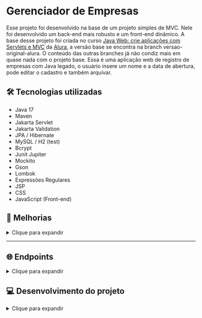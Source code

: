 # Gerenciador de Empresas

Esse projeto foi desenvolvido na base de um projeto simples de MVC. Nele foi desenvolvido um back-end mais robusto e um front-end dinâmico. A base desse projeto foi criada no curso [Java Web: crie aplicações com Servlets e MVC](https://cursos.alura.com.br/formacao-java-web) da [Alura](https://github.com/alura-cursos), a versão base se encontra na branch versao-original-alura. O conteúdo das outras branches já não condiz mais em quase nada com o projeto base. Essa é uma aplicação web de registro de empresas com Java legado, o usuário insere um nome e a data de abertura, pode editar o cadastro e também arquivar.

## 🛠️ Tecnologias utilizadas

- Java 17
- Maven
- Jakarta Servlet
- Jakarta Validation
- JPA / Hibernate
- MySQL / H2 (test)
- Bcrypt
- Junit Jupiter
- Mockito
- Gson
- Lombok
- Expressões Regulares
- JSP
- CSS
- JavaScript (Front-end)

## 🌟 Melhorias
<details><summary>Clique para expandir</summary>


### Boas práticas 
- Gerenciamento de dependências com Maven.
- Validação de entradas server-side com Bean Validation.
- Padrões de design: services, repositories e DTOs.
- Testes automatizados de unidade e integração.

### Persistência
- Relacionamento entre objetos.
- Persistência com banco de dados relacional com JPA.
- Paginação de consultas.
- Criptografia de senha.

### Front-End
- Estilização com CSS.
- Páginas dinâmicas com JS.
- Modularização do front-end.
- Validação de formulários client-side.

### Outros
- Reestruturação de pacotes.
- Migração da biblioteca javax-servlet para jakarta-servlet.

## 🧩 Novas funções
- Criar usuário.
- Criar empresa.
- Listar somente empresa do usuário.
- Listar somente empresa ativa ou somente arquivada.
- Editar empresa de forma dinâmica.
- Arquivar empresa de forma dinâmica. 
- Pesquisar por registros empresa.

</details>

---

## 🌐 Endpoints
<details><summary>Clique para expandir</summary>
<br>

Os endpoints são baseados principalmente em query params. As duas principais rotas básicas são `/empresa` e `/usuario`.

### Parâmetros para rota `/usuario`

#### POST
- `novoUsuario`: Cadastra um novo usuário
- `verificaLogin`: Utilizado pelo formulário de cadastro de usuário para validar se o login está disponível
- `login`: Autentica o usuário

#### GET
- `loginForm`: Retorna a página de formulário de login
- `novoUsuarioForm`: Retorna página de formulário de cadastro de um novo usuário
- `logout`: Invalida a autenticação do usuário

### Parâmetros para rota `/empresa`

#### POST
- `novaEmpresa`: Cadastra uma nova empresa

#### GET
- `search`: Faz uma pesquisa por empresas de acordo com o nome enviado
- `searchAjax`: É utilizado pelo mecanismo de pesquisa do Front-End, onde executa a pesquisa via Ajax para atualizar a página de forma dinâmica
- `listaEmpresas`: Retorna a página com todas as empresas da plataforma
- `listaEmpresasUsuario`: Retorna a página com todas as empresas cadastradas pelo usuário 
- `listaEmpresasUsuarioAtivoAjax`: É utilizado pelo front-end para retornar todas as empresas do usuário de forma dinâmica
- `novaEmpresaForm`: Retorna a página de formulário de cadastro de empresa

#### PUT
- `removeEmpresa`: Arquiva empresa
- `atualizaEmpresa`: Atualiza dados da empresa



## 📱 Telas

### Login
- Antes de enviar o formulário para o servidor é verificado se os campos atendem às regras mínimas dos campos.

![login](readme/login.png)
![loginError](readme/loginError.png)

---

### Cadastro de `Usuario`
- Sempre que o formulário é submetido, é disparada uma requisição AJAX que verifica se o login digitado já existe.

![cadastroUsuario](readme/cadastroUsuario.png)
![cadastroUsuarioError](readme/cadastroUsuarioError.png)
![cadastroUsuarioLoginError](readme/cadastroUsuarioLoginError.png)

---

### Lista `Empresas` do `Usuario` 
- Os objetos `Empresa` possuem relacionamento com `Usuario`.
- O `Usuario` só pode editar e arquivar empresas relacionadas consigo.
- As remoções são exclusões lógicas, definidas pelo atributo `ativo`.
- Os botões arquivar/desarquivar quando clicados enviam uma requisição assíncrona para o servidor que altera o atributo `ativo` da `Empresa` no banco de dados. Se a requisição for bem-sucedida, o elemento clicado será removido da view.

![listaEmpresasUsuario](readme/listaEmpresasUsuario.png)
![listaEmpresasUsaurioEditar](readme/listaEmpresasUsuarioEditar.png)
![listaEmpresasUsuarioArquivadas](readme/listaEmpresasUsuarioArquivadas.png)

---

### Lista `Empresas`
- Somente empresas com `ativo == true` serão listadas.

![listaEmpresas](readme/listaEmpresas.png)

---

### Pesquisa `Empresas`
- Caso nenhum registro seja encontrado, irá aparecer uma mensagem de erro como resultado da pesquisa.
- Somente empresas com atributo `ativo == true` serão recuperadas.

![pesquisaEmpresas](readme/pesquisaEmpresas.png)
![pesquisaEmpresasFail](readme/pesquisaEmpresasFail.png)

### Tratamento das entradas nos formulários  server-side

- Mesmo que o usuário consiga inserir entradas que estão em desacordo com as regras dos campos, são feitas validações com Bean Validation do lado do servidor.

</details>

## 💻 Desenvolvimento do projeto

<details><summary>Clique para expandir</summary>
<br>


O Gerenciador é um Web App baseado em query params, os quais utilizada para direcionar o fluxo das requisições.

Esse projeto surgiu como um treinamento para praticar CSS e alguns conceitos de backend. A medida que fui desenvolvendo surgiram novas ideias e foi tomando novas proporções. É meu primeiro projeto de programação, nele tive a primeira vez de muitas coisas, por isso, preferi por não usar frameworks e libs no front-end, para conseguir resolver tudo da maneira mais crua, de forma que exercitasse bastante a minha lógica, criatividade e conhecimento de algorítmos.


## 🧠 Aprendizado

### Tecnologias e libs
- CSS
- JSP
- JavaScript
- Jakarta Persistence API (JPA)
- Bean Validation
- Testes automatizados de unidade com Junit
- Testes automatizados de integração com Junit e H2

### Ferramentas e conceitos consolidados
- Arquitetura MVC
- Validações server-side e client-side
- Manipulação e tratamento de exceções
- Tratamento de resposta ao cliente
- Serialização e desserialização
- Requisições em formato Json
- Expressões Regulares
- Anotações personalizadas
- Padrão de design DTO
- Padrão de projeto Builder
- Paginação
- Criptografia de senhas

### Considerações finais

Consigo ver diversas melhorias que posso fazer, mas pretendo apenas melhorar o que já está pronto. Este projeto está finalizado e não irei mais implementar coisas novas nele, farei apenas refatorações.

### Pontos fracos
- **Segurança:** merecia mais atenção, ficou de lado nesse projeto, mas o foco era entregar código back e front funcionando.

- **CSS:** a escrita está complexa e acoplada, visivelmente um novato.

- **JS:** apesar de bem completo, e de ter sido uma escolha usar ele puro, a falta de libs/framework gerou uma complexidade desnecessária no código, tornando a manutenção amendrontadora. Também acredito que dava para desacoplar mais as funções e separar melhor as responsabilidades por arquivos.

- **Simplicidade:** o CRUD ficou muito simples, merecia mais funções e uma maior complexidade da entidade Empresa, seria onde o R do CRUD seria bem aplicado, apesar de ele existe sim na aplicação. Mas o foco estava mesmo em entregar código funcional, trazer diversos dados pra essa entidade não iria mudar muita coisa.

- **Responsividade:** como eu estava iniciando, dispensei a responsividade para não aumentar a complexidade.

- **Separação de responsabilidades:** O controller EmpresaController com a responsabilidade de receber requisições json e requisições de apresentação me incomoda, pois apesar de fazer o trabalho de um controller, ele está lidando com tipos diferentes de trabalho, indo contra o S dos princípios SOLID.

### Destaque
- **Completude:** é um projeto bem completo, não ficou limitado a demonstrar uma única coisa. Nele você vai encontrar: implementação de persistência com JPA; arquitetura mvc com services e repositories; CRUD completo; criptografia de senha; validações server-side com Bean Validation e client-side com JS; anotações personalizadas; expressões regulares; DTOs e wrappers com Records; paginação end-to-end; tratamento de erros; desserialização de objeto Java para Json; classes Util para abstração de código repetitivo; testes automatizados de unidade e integração; tratamento de respostas ao cliente; requisições assíncronas com JS; JSP; HTML; CSS; JS manipulando o DOM; modularização do front; interface dinâmica.

### Conclusão

Em vez de um micro-projeto abordando uma simulação de um caso de teste, um caso de validação, um caso de arquitetura e etc, aqui temos uma aplicação completa, funcional e com diversos conceitos implementados na prática.

</details>